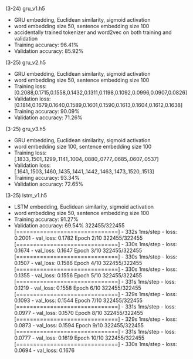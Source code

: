 (3-24) gru_v1.h5
- GRU embedding, Euclidean similarity, sigmoid activation
- word embedding size 50, sentence embedding size 100
- accidentally trained tokenizer and word2vec on both training and validation
- Training accuracy: 96.41%
- Validation accuracy: 85.92%

(3-25) gru_v2.h5
- GRU embedding, Euclidean similarity, sigmoid activation
- word embedding size 50, sentence embedding size 100
- Training loss: [0.2088,0.1715,0.1558,0.1432,0.1311,0.1198,0.1092,0.0996,0.0907,0.0826]
- Validation loss: [0.1814,0.1679,0.1640,0.1589,0.1601,0.1590,0.1613,0.1604,0.1612,0.1638]
- Training accuracy: 90.09%
- Validation accuracy: 71.26%

(3-25) gru_v3.h5
- GRU embedding, Euclidean similarity, sigmoid activation
- word embedding size 100, sentence embedding size 100
- Training loss: [.1833,.1501,.1299,.1141,.1004,.0880,.0777,.0685,.0607,.0537]
- Validation loss: [.1641,.1503,.1460,.1435,.1441,.1442,.1463,.1473,.1520,.1513]
- Training accuracy: 93.34%
- Validation accuracy: 72.65%

(3-25) lstm_v1.h5
- LSTM embedding, Euclidean similarity, sigmoid activation
- word embedding size 50, sentence embedding size 100
- Training accuracy: 91.27%
- Validation accuracy: 69.54%
322455/322455 [==============================] - 332s 1ms/step - loss: 0.2001 - val_loss: 0.1782
Epoch 2/10
322455/322455 [==============================] - 330s 1ms/step - loss: 0.1674 - val_loss: 0.1647
Epoch 3/10
322455/322455 [==============================] - 330s 1ms/step - loss: 0.1507 - val_loss: 0.1586
Epoch 4/10
322455/322455 [==============================] - 330s 1ms/step - loss: 0.1355 - val_loss: 0.1556
Epoch 5/10
322455/322455 [==============================] - 331s 1ms/step - loss: 0.1219 - val_loss: 0.1558
Epoch 6/10
322455/322455 [==============================] - 329s 1ms/step - loss: 0.1093 - val_loss: 0.1544
Epoch 7/10
322455/322455 [==============================] - 331s 1ms/step - loss: 0.0977 - val_loss: 0.1570
Epoch 8/10
322455/322455 [==============================] - 329s 1ms/step - loss: 0.0873 - val_loss: 0.1594
Epoch 9/10
322455/322455 [==============================] - 331s 1ms/step - loss: 0.0777 - val_loss: 0.1619
Epoch 10/10
322455/322455 [==============================] - 330s 1ms/step - loss: 0.0694 - val_loss: 0.1676